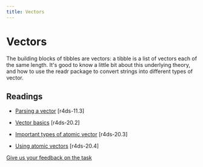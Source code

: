```yaml
---
title: Vectors
---
```


<!-- Generated automatically from vectors.yml. Do not edit by hand -->

# Vectors

The building blocks of tibbles are vectors: a tibble is a list of vectors each
of the same length. It's good to know a little bit about this underlying
theory, and how to use the readr package to convert strings into different
types of vector.

## Readings

  * [Parsing a vector](http://r4ds.had.co.nz/data-import.html#parsing-a-vector) [r4ds-11.3]

  * [Vector basics](http://r4ds.had.co.nz/vectors.html#vector-basics) [r4ds-20.2]

  * [Important types of atomic vector](http://r4ds.had.co.nz/vectors.html#important-types-of-atomic-vector) [r4ds-20.3]

  * [Using atomic vectors](http://r4ds.had.co.nz/vectors.html#using-atomic-vectors) [r4ds-20.4]



[Give us your feedback on the task](https://goo.gl/forms/Lpq7Cj9dAUIgchJI2)
